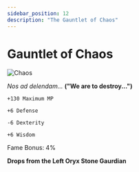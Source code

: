 ```yaml
---
sidebar_position: 12
description: "The Gauntlet of Chaos"
---
```


# Gauntlet of Chaos

![Chaos](http://i.imgur.com/d8MiItG.png)

*Nos ad delendam...* **("We are to destroy...")**

    +130 Maximum MP
    
    +6 Defense
    
    -6 Dexterity
    
    +6 Wisdom

Fame Bonus: 4%

**Drops from the Left Oryx Stone Gaurdian**
